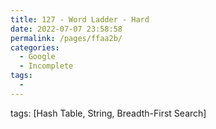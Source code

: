 ```yaml
---
title: 127 - Word Ladder - Hard
date: 2022-07-07 23:58:58
permalink: /pages/ffaa2b/
categories:
  - Google
  - Incomplete
tags:
  - 
---
```

tags: [Hash Table, String, Breadth-First Search]